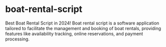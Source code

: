 # boat-rental-script
Best Boat Rental Script in 2024! Boat rental script is a software application tailored to facilitate the management and booking of boat rentals, providing features like availability tracking, online reservations, and payment processing.
